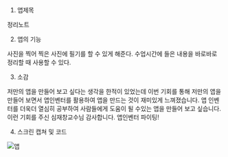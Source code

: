 1. 앱제목
  
  정리노트

2. 앱의 기능

 사진을 찍어 찍은 사진에 필기를 할 수 있게 해준다.
 수업시간에 들은 내용을 바로바로 정리할 때 사용할 수 있다.
 
3. 소감

저만의 앱을 만들어 보고 싶다는 생각을 한적이 있었는데 이번 기회를 통해 저만의 앱을 만들어 보면서 앱인벤터를 활용하여 앱을 만드는 것이 재미있게 느껴졌습니다. 앱 인벤터를 더욱더 열심히 공부하여 사람들에게 도움이 될 수있는 앱을 만들어 보고 싶습니다. 이런 기회를 주신 심재창교수님 감사합니다. 앱인벤터 파이팅!  

4. 스크린 캡쳐 및 코드



![앱](https://user-images.githubusercontent.com/50895124/66495981-1fa05880-eaf5-11e9-8ddf-2746183715a5.jpg)


